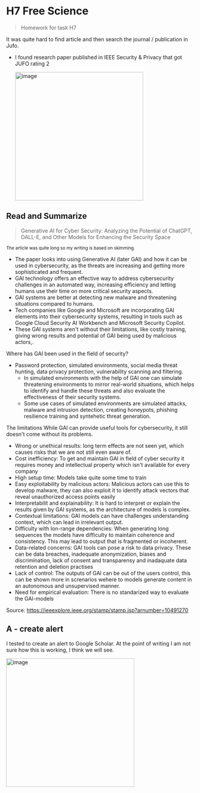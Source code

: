 # H7 Free Science
> Homework for task  H7

It was quite hard to find article and then search the journal / publication in Jufo.
* I found research paper published in IEEE Security & Privacy that got JUFO rating 2
  
  <img width="343" alt="image" src="https://github.com/user-attachments/assets/9fdf391e-a713-4620-9918-b2840bb7d72a">

## Read and Summarize
> Generative AI for Cyber Security: Analyzing the Potential of ChatGPT, DALL-E, and Other Models for Enhancing the Security Space

<sub>The article was quite long so my writing is based on skimming.</sub>

* The paper looks into using Generative AI (later GAI) and how it can be used in cybersecurity, as the threats are increasing and getting more sophisticated and frequent.
* GAI technology offers an effective way to address cybersecurity challenges in an automated way, increasing efficiency and letting humans use their time on more critical security aspects.
* GAI systems are better at detecting new malware and threatening situations compared to humans.
* Tech companies like Google and Microsoft are incorporating GAI elements into their cybersecurity systems, resulting in tools such as Google Cloud Security AI Workbench and Microsoft Security Copilot.
* These GAI systems aren't without their limitations, like costly training, giving wrong results and potential of GAI being used by malicious actors,. 

Where has GAI been used in the field of security?
* Password protection, simulated environments, social media threat hunting, data privacy protection, vulnerability scanning and filtering.
    * In simulated environments with the help of GAI one can simulate threatening environments to mirror real-world situations, which helps to identify and handle these threats and also evaluate the effectiveness of their security systems.
    * Some use cases of simulated environments are simulated attacks, malware and intrusion detection, creating honeypots, phishing resilience training and syntehetic threat generation.

The limitations
While GAI can provide useful tools for cybersecurity, it still doesn't come without its problems.

* Wrong or unethical results: long term effects are not seen yet, which causes risks that we are not still even aware of. 
* Cost inefficiency: To get and maintain GAI in field of cyber security it requires money and intellectual property which isn't available for every company
* High setup time: Models take quite some time to train
* Easy exploitability by malicious actors: Malicious actors can use this to develop malware, they can also exploit it to identify attack vectors that reveal unauthorized access points easily
* Interpretabilit and explainability: It is hard to interpret or explain the results given by GAI systems, as the architecture of models is complex. 
* Contextual limitations: GAI models can have challenges understanding context, which can lead in irrelevant output. 
* Difficulty with lon-range dependencies: When generating long sequences the models have difficulty to maintain coherence and consistency. This may lead to output that is fragmented or incoherent. 
* Data-related concerns: GAI tools can pose a risk to data privacy. These can be data breaches, inadequate anonymization, biases and discrimination, lack of consent and transparensy and inadaquate data retention and deletion practises
* Lack of control: The outputs of GAI can be out of the users control, this can be shown more in screnarios wehere to models generate content in an autonomous and unsupervised manner.
* Need for empirical evaluation: There is no standarized way to evaluate the GAI-models 

Source: https://ieeexplore.ieee.org/stamp/stamp.jsp?arnumber=10491270

## A - create alert

I tested to create an alert to Google Scholar. At the point of writing I am not sure how this is working, I think we will see.

<img width="343" alt="image" src="https://github.com/user-attachments/assets/e1149be5-06d7-4935-9860-b09a43734885">
